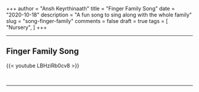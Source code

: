 +++
author = "Ansh Keyrthinaath"
title = "Finger Family Song"
date = "2020-10-18"
description = "A fun song to sing along with the whole family"
slug = "song-finger-family"
comments = false
draft = true
tags = [
    "Nursery",
]
+++

---

## Finger Family Song

{{< youtube LBHziRb0cv8 >}}

<br>

---
